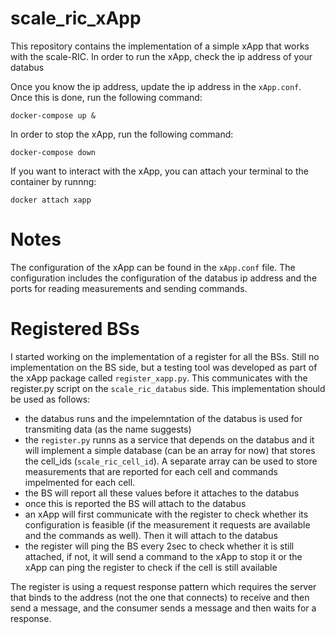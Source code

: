 # scale_ric_xApp
This repository contains the implementation of a simple xApp that works with the scale-RIC. In order to run the xApp, check the ip address of your databus

Once you know the ip address, update the ip address in the `xApp.conf`. Once this is done, run the following command:

```shell
docker-compose up &
```

In order to stop the xApp, run the following command:

```shell
docker-compose down
```

If you want to interact with the xApp, you can attach your terminal to the container by runnng:

```shell
docker attach xapp
```

# Notes
The configuration of the xApp can be found in the `xApp.conf` file. The configuration includes the configuration of the databus ip address and the ports for reading measurements and sending commands.

# Registered BSs
I started working on the implementation of a register for all the BSs. Still no implementation on the BS side, but a testing tool was developed as part of the xApp package called `register_xapp.py`. This communicates with the register.py script on the `scale_ric_databus` side. This implementation should be used as follows:
- the databus runs and the impelemntation of the databus is used for transmiting data (as the name suggests)
- the `register.py` runns as a service that depends on the databus and it will implement a simple database (can be an array for now) that stores the cell_ids (`scale_ric_cell_id`). A separate array can be used to store measurements that are reported for each cell and commands impelmented for each cell.
- the BS will report all these values before it attaches to the databus
- once this is reported the BS will attach to the databus
- an xApp will first communicate with the register to check whether its configuration is feasible (if the measurement it requests are available and the commands as well). Then it will attach to the databus
- the register will ping the BS every 2sec to check whether it is still attached, if not, it will send a command to the xApp to stop it or the xApp can ping the register to check if the cell is still available

The register is using a request response pattern which requires the server that binds to the address (not the one that connects) to receive and then send a message, and the consumer sends a message and then waits for a response.
